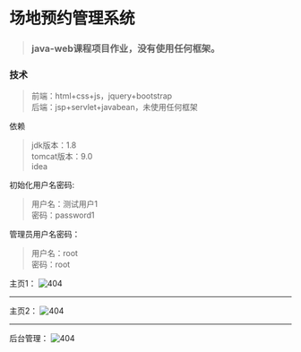 # 场地预约管理系统

>### java-web课程项目作业，没有使用任何框架。  

### 技术
>前端：html+css+js，jquery+bootstrap  
>后端：jsp+servlet+javabean，未使用任何框架

依赖
>jdk版本：1.8  
>tomcat版本：9.0   
>idea


初始化用户名密码:

> 用户名：测试用户1  
> 密码：password1

管理员用户名密码：
>用户名：root  
>密码：root


主页1：
![404](https://i.loli.net/2018/12/28/5c260dc433a7c.png)

***

主页2：
![404](https://i.loli.net/2019/01/09/5c3608770e3a0.png)

***

后台管理：
![404](https://i.loli.net/2019/01/09/5c3608ff31297.png)
